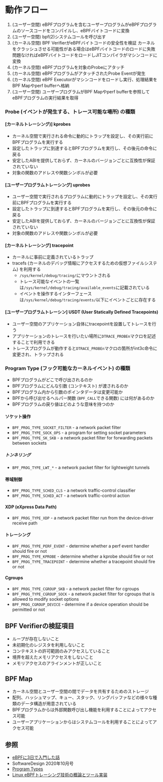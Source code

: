 # 動作フロー
1. (ユーザー空間)
   eBPFプログラムを含むユーザープログラムがeBPFプログラムのソースコードをコンパイルし、eBPFバイトコードに変換
2. (ユーザー空間)
   bpf(2)システムコールを呼び出す
3. (カーネル空間)
   BPF VerifierがeBPFバイトコードの安全性を検証
   カーネルをクラッシュさせる可能性がある場合はeBPFバイトコードのロードに失敗
   問題なければeBPFバイトコードをロードしJITコンパイラがマシンコードに変換
4. (カーネル空間)
   eBPFプログラムを対象のProbeにアタッチ
5. (カーネル空間)
   eBPFプログラムがアタッチされたProbe Eventが発生
6. (カーネル空間)
   eBPF Executorがマシンコードをロードし実行、処理結果をBPF Mapやperf bufferへ格納
7. (ユーザー空間)
   ユーザープログラムがBPF Mapやperf bufferを参照してeBPFプログラムの実行結果を取得

### Probe (イベントが発生する、トレース可能な場所) の種類
#### [カーネルトレーシング)] kprobes
- カーネル空間で実行される命令に動的にトラップを設定し、その実行前にBPFプログラムを実行する
- 設定したトラップに到達するとBPFプログラムを実行し、その後元の命令に戻る
- 安定したABIを提供しておらず、カーネルのバージョンごとに互換性が保証されていない
- 対象の関数のアドレスや関数シンボルが必要

#### [ユーザープログラムトレーシング] uprobes
- ユーザー空間で実行されるプログラムに動的にトラップを設定し、その実行前にBPFプログラムを実行する
- 設定したトラップに到達するとBPFプログラムを実行し、その後元の命令に戻る
- 安定したABIを提供しておらず、カーネルのバージョンごとに互換性が保証されていない
- 対象の関数のアドレスや関数シンボルが必要

#### [カーネルトレーシング] tracepoint
- カーネルに事前に定義されているトラップ
- tracefs (カーネルのデバッグ情報にアクセスするための仮想ファイルシステム) を利用する
  - `/sys/kernel/debug/tracing/`にマウントされる
  - トレース可能なイベントの一覧は`/sys/kernel/debug/tracing/available_events`に記載されている
  - イベントを操作するインターフェースは`/sys/kernel/debug/tracing/events/`以下にイベントごとに存在する

#### [ユーザープログラムトレーシン] USDT (User Statically Defined Tracepoints)
- ユーザー空間のアプリケーション自体にtracepointを設置してトレースを行う
- アプリケーションのトレースを行いたい場所に`DTRACE_PROBEn`マクロを記述することで利用できる
- トレースプログラムが動作すると`DTRACE_PROBEn`マクロの箇所がint3c命令に変更され、トラップされる

### Program Type (フック可能なカーネルイベント) の種類
- BPFプログラムがどこで呼び出されるのか
- BPFプログラムにどんな引数 (コンテキスト) が渡されるのか
- BPFプログラム内から引数のポインタデータは変更可能か
- BPFから呼び出せるヘルパー関数 (`BPF_CALL`できる関数) には何があるのか
- BPFプログラムの戻り値はどのような意味を持つのか

#### ソケット操作
- `BPF_PROG_TYPE_SOCKET_FILTER` - a network packet filter
- `BPF_PROG_TYPE_SOCK_OPS` - a program for setting socket parameters
- `BPF_PROG_TYPE_SK_SKB` - a network packet filter for forwarding packets between sockets

##### トンネリング
- `BPF_PROG_TYPE_LWT_*` - a network packet filter for lightweight tunnels

#### 帯域制御
- `BPF_PROG_TYPE_SCHED_CLS` - a network traffic-control classifier
- `BPF_PROG_TYPE_SCHED_ACT` - a network traffic-control action

#### XDP (eXpress Data Path)
- `BPF_PROG_TYPE_XDP` - a network packet filter run from the device-driver receive path

#### トレーシング
- `BPF_PROG_TYPE_PERF_EVENT` - determine whether a perf event handler should fire or not
- `BPF_PROG_TYPE_KPROBE` - determine whether a kprobe should fire or not
- `BPF_PROG_TYPE_TRACEPOINT` - determine whether a tracepoint should fire or not

#### Cgroups
- `BPF_PROG_TYPE_CGROUP_SKB` - a network packet filter for cgroups
- `BPF_PROG_TYPE_CGROUP_SOCK` - a network packet filter for cgroups that is allowed to modify socket options
- `BPF_PROG_CGROUP_DEVICE` - determine if a device operation should be permitted or not

## BPF Verifierの検証項目
- ループが存在しないこと
- 未初期化のレジスタを利用しないこと
- コンテキストの許可範囲のみアクセスしていること
- 境界を超えたメモリアクセスをしないこと
- メモリアクセスのアラインメントが正しいこと

## BPF Map
- カーネル空間とユーザー空間の間でデータを共有するためのストレージ
- 配列、ハッシュマップ、キュー、スタック、リングバッファなどの様々な種類のデータ構造が用意されている
- BPFプログラムからは外部関数呼び出し機能を利用することによってアクセス可能
- ユーザーアプリケーションからはシステムコールを利用することによってアクセス可能

## 参照
- [eBPFに3日で入門した話](https://caddi.tech/archives/3880)
- SoftwareDesign 2020年10月号
- [Program Types](https://github.com/iovisor/bcc/blob/master/docs/kernel-versions.md#program-types)
- [Linux eBPFトレーシング技術の概論とツール実装](https://blog.yuuk.io/entry/2021/ebpf-tracing)
